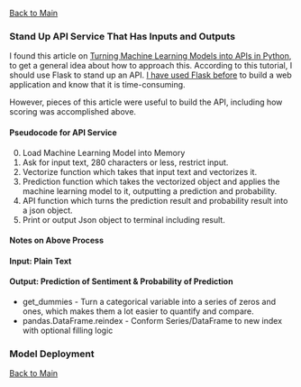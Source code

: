 [Back to Main](/README.md/)

### Stand Up API Service That Has Inputs and Outputs

I found this article on [Turning Machine Learning Models into APIs in Python](https://www.datacamp.com/community/tutorials/machine-learning-models-api-python), to get a general idea about how to approach this.  According to this tutorial, I should use Flask to stand up an API. [I have used Flask before](https://www.patdel.com/home-data-flask-app/) to build a web application and know that it is time-consuming.

However, pieces of this article were useful to build the API, including how scoring was accomplished above.

#### Pseudocode for API Service

0. Load Machine Learning Model into Memory
1. Ask for input text, 280 characters or less, restrict input.
2. Vectorize function which takes that input text and vectorizes it.
3. Prediction function which takes the vectorized object and applies the machine learning model to it, outputting a prediction and probability.
4. API function which turns the prediction result and probability result into a json object.
5. Print or output Json object to terminal including result.

#### Notes on Above Process


#### Input: Plain Text



#### Output: Prediction of Sentiment & Probability of Prediction

* get_dummies - Turn a categorical variable into a series of zeros and ones, which makes them a lot easier to quantify and compare.
* pandas.DataFrame.reindex - Conform Series/DataFrame to new index with optional filling logic

### Model Deployment

[Back to Main](/README.md/)
